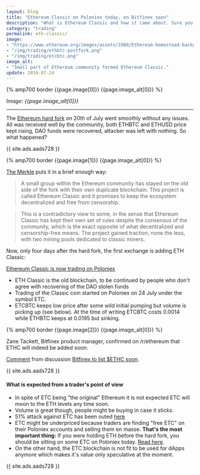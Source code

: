 ```yaml
---
layout: blog
title: "Ethereum Classic on Poloniex today, on Bitfinex soon"
description: "What is Ethereum Classic and how it came about. Sure you can trade it on Poloniex as ETHC, Bitfinex will follow suit."
category: "trading"
permalink: eth-classic/
image:
- "https://www.ethereum.org/images/assets/1900/Ethereum-homestead-background-4.jpg"
- "/img/trading/ethbtc-postfork.png"
- "/img/trading/etcbtc.png"
image_alt:
- "Small part of Ethereum community formed Ethereum Classic."
update: 2016-07-24
---
```


{% amp700 border {{page.image[0]}} {{page.image_alt[0]}} %}

_Image: {{page.image_alt[0]}}_

________________________

The [Ethereum hard fork](/eth-hard-fork/) on 20th of July went smoothly without any issues. All was received well by the community, both ETHBTC and ETHUSD price kept rising, DAO funds were recovered, attacker was left with nothing. So what happened?

{{ site.ads.aads728 }}


{% amp700 border {{page.image[1]}} {{page.image_alt[0]}} %}

[The Merkle](http://themerkle.com/the-ethereum-hard-fork-ethereum-classic/) puts it in a brief enough way:

> A small group within the Ethereum community has stayed on the old side of the fork with their own duplicate blockchain. This project is called Ethereum Classic and it promises to keep the ecosystem decentralized and free from censorship.

> This is a contradictory view to some, in the sense that Ethereum Classic has kept their own set of rules despite the consensus of the community, which is the exact opposite of what decentralized and censorship-free means. The project gained traction, none the less, with two mining pools dedicated to classic miners.

Now, only four days after the hard fork, the first exchange is adding ETH Classic:

[Ethereum Classic is now trading on Poloniex](http://themerkle.com/ethereum-classic-is-now-trading-on-poloniex/)

* ETH Classic is the old blockchain, to be continued by people who don't agree with recovering of the DAO stolen funds
* Trading of the Classic coin started on Poloniex on 24 July under the symbol ETC.
* ETCBTC keeps low price after some wild initial pumping but volume is picking up (see below). At the time of writing ETCBTC costs 0.0014 while ETHBTC keeps at 0.0195 but sinking.

{% amp700 border {{page.image[2]}} {{page.image_alt[0]}} %}

Zane Tackett, Bitfinex product manager, confirmed on /r/ethereum that ETHC will indeed be added soon:

<div class="reddit-embed" data-embed-media="www.redditmedia.com" data-embed-parent="false" data-embed-live="false" data-embed-uuid="08749486-76d2-462e-aced-88ca08bdea5e" data-embed-created="2016-07-24T16:41:31.232Z"><a href="https://www.reddit.com/r/ethereum/comments/4uczsp/bitfinex_to_list_ethc_soon/d5opzjn">Comment</a> from discussion <a href="https://www.reddit.com/r/ethereum/comments/4uczsp/bitfinex_to_list_ethc_soon/">Bitfinex to list $ETHC soon</a>.</div><script async src="https://www.redditstatic.com/comment-embed.js"></script>

{{ site.ads.aads728 }}


#### What is expected from a trader's point of view

* In spite of ETC being "the original" Ethereum it is not expected ETC will moon to the ETH levels any time soon.
* Volume is great though, people might be buying in case it sticks.
* 51% attack against ETC has been outed [here](https://www.reddit.com/r/ethereum/comments/4ucgia/i_am_chandler_guo_a_51_attack_on_ethereum_classic/?st=ir0ugc2w&sh=d12a2146)
* ETC might be underpriced because traders are finding "free ETC" on their Poloniex accounts and selling them en masse. **That's the most important thing:** If you were holding ETH before the hard fork, you should be sitting on some ETC on Poloniex today. [Read here](https://www.reddit.com/r/ethtrader/comments/4ud74f/free_money_on_polo/?ref=share&ref_source=link).
* On the other hand, the ETC blockchain is not fit to be used for dApps anymore which makes it's value only speculative at the moment. 

{{ site.ads.aads728 }}
